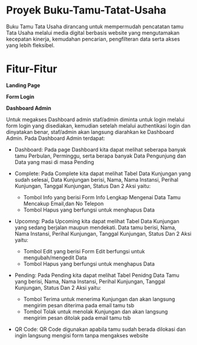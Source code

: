 # Proyek Buku-Tamu-Tatat-Usaha

Buku Tamu Tata Usaha dirancang untuk mempermudah pencatatan tamu Tata Usaha melalui media digital berbasis website yang mengutamakan kecepatan kinerja, kemudahan pencarian, pengfilteran data serta akses yang lebih fleksibel.

# Fitur-Fitur

**Landing Page**

**Form Login**

**Dashboard Admin**

Untuk megakses Dashboard admin staf/admin diminta untuk login melalui form login yang disediakan, kemudian setelah melalui authentikasi login dan dinyatakan benar, staf/admin akan langsung diarahkan ke Dashboard Admin. Pada Dashboard Admin terdapat:

- Dashboard: Pada page Dashboard kita dapat melihat seberapa banyak tamu Perbulan, Perminggu, serta berapa banyak Data Pengunjung dan Data yang masi di masa Pending

- Complete: Pada Complete kita dapat melihat Tabel Data Kunjungan yang sudah selesai, Data Kunjungan berisi, Nama, Nama Instansi, Perihal Kunjungan, Tanggal Kunjungan, Status Dan 2 Aksi yaitu:
  
  - Tombol Info yang berisi Form Info Lengkap Mengenai Data Tamu Mencakup Email,dan No Telepon
  - Tombol Hapus yang berfungsi untuk menghapus Data

- Upcomng: Pada Upcoming kita dapat melihat Tabel Data Kunjungan yang sedang berjalan maupun mendekati. Data tamu berisi, Nama, Nama Instansi, Perihal Kunjungan, Tanggal Kunjungan, Status Dan 2 Aksi yaitu:

  - Tombol Edit yang berisi Form Edit berfungsi untuk mengubah/mengedit Data
  - Tombol Hapus yang berfungsi untuk menghapus Data

- Pending: Pada Pending kita dapat melihat Tabel Penidng Data Tamu yang berisi, Nama, Nama Instansi, Perihal Kunjungan, Tanggal Kunjungan, Status Dan 2 Aksi yaitu:

  - Tombol Terima untuk menerima Kunjungan dan akan langsung mengirim pesan diterima pada email tamu tsb
  - Tombol Tolak untuk menolak Kunjungan dan akan langsung mengirim pesan ditolak pada email tamu tsb

- QR Code: QR Code digunakan apabila tamu sudah berada dilokasi dan ingin langsung mengisi form tanpa mengakses website
